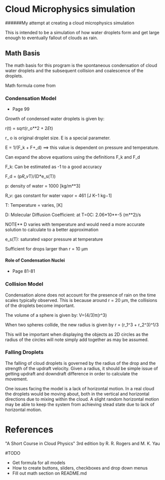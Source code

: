 
# Cloud Microphysics simulation

######My attempt at creating a cloud microphysics simulation

This is intended to be a simulation of how water droplets form and get large enough to eventually 
fallout of clouds as rain.

## Math Basis

The math basis for this program is the spontaneous condensation of cloud water droplets 
and the subsequent collision and coalescence of the droplets.

Math formula come from 

### Condensation Model
* Page 99

Growth of condensed water droplets is given by: 

r(t) = sqrt(r_o**2 + 2*E*t)

r_ o is original droplet size. E is a special parameter. 

E = 1/(F_k + F+_d) ==> this value is dependent on pressure and temperature. 

Can expand the above equations using the definitions F_k and F_d

F_k: Can be estimated as -1 to a good accuracy

F_d  = (p*R_v*T)/(D*e_s(T)) 

p: density of water = 1000 [kg/m**3]

R_v: gas constant for water vapor = 461 [J K−1 kg−1]

T: Temperature = varies, [K]

D: Molecular Diffusion Coefficient: at T=0C: 2.06*10**-5 (m**2)/s

NOTE** D varies with temperature and would need a more accurate solution to calculate 
to a better approximation

e_s(T): saturated vapor pressure at temperature

Sufficient for drops larger than r = 10 µm



#### Role of Condensation Nuclei
* Page 81-81

### Collision Model
Condensation alone does not account for the presence of rain on the time scales typically observed.
This is because around r = 20 µm, the collisions of the droplets become important.

The volume of a sphere is given by: V=(4/3)π(r^3)

When two spheres collide, the new radius is given by r = (r_1^3 + r_2^3)^1/3 

This will be important when displaying the objects as 2D circles as the radius of the circles
will note simply add together as may be assumed. 

### Falling Droplets 
The falling of cloud droplets is governed by the radius of the drop and the strength of the updraft
velocity. Given a radius, it should be simple issue of getting updraft and downdraft difference in order 
to calculate the movement. 

One issues facing the model is a lack of horizontal motion. In a real cloud the droplets would be moving about,
both in the vertical and horizontal directions due to mixing within the cloud. A slight random horizontal motion
may be able to keep the system from achieving stead state due to lack of horizontal motion. 
# References
"A Short Course in Cloud Physics" 3rd edition by
R. R. Rogers and M. K. Yau

#TODO

* Get formula for all models
* How to create buttons, sliders, checkboxes and drop down menus
* Fill out math section on README.md


